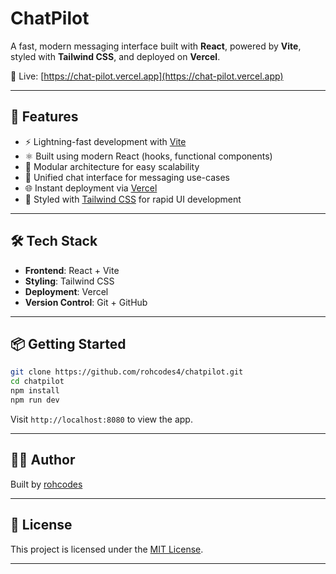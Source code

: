 # ChatPilot

A fast, modern messaging interface built with **React**, powered by **Vite**, styled with **Tailwind CSS**, and deployed on **Vercel**.

🔗 Live: [https://chat-pilot.vercel.app](https://chat-pilot.vercel.app)

---

## 🚀 Features

- ⚡️ Lightning-fast development with [Vite](https://vitejs.dev/)
- ⚛️ Built using modern React (hooks, functional components)
- 🧩 Modular architecture for easy scalability
- 💬 Unified chat interface for messaging use-cases
- 🌐 Instant deployment via [Vercel](https://vercel.com/)
- 🎨 Styled with [Tailwind CSS](https://tailwindcss.com/) for rapid UI development

---

## 🛠️ Tech Stack

- **Frontend**: React + Vite
- **Styling**: Tailwind CSS
- **Deployment**: Vercel
- **Version Control**: Git + GitHub

---

## 📦 Getting Started

```bash
git clone https://github.com/rohcodes4/chatpilot.git
cd chatpilot
npm install
npm run dev
```

Visit `http://localhost:8080` to view the app.

---

## 🧑‍💻 Author

Built by [rohcodes](https://calendly.com/rohcodes/30min)

---

## 🪪 License

This project is licensed under the [MIT License](LICENSE).

---
